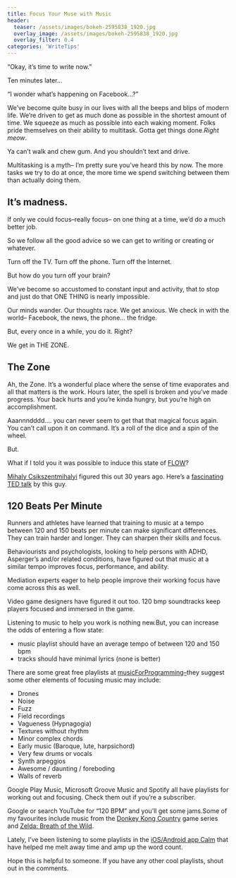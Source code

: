 ```yaml
---
title: Focus Your Muse with Music
header:
  teaser: /assets/images/bokeh-2595838_1920.jpg
  overlay_image: /assets/images/bokeh-2595838_1920.jpg
  overlay_filter: 0.4
categories: 'WriteTips'
---
```

“Okay, it’s time to write now.”

Ten minutes later…

“I wonder what’s happening on Facebook…?”

We’ve become quite busy in our lives with all the beeps and blips of modern life. We’re driven to get as much done as possible in the shortest amount of time. We squeeze as much as possible into each waking moment. Folks pride themselves on their ability to multitask. Gotta get things done.*Right meow*.

Ya can’t walk and chew gum. And you shouldn’t text and drive.

Multitasking is a myth– I’m pretty sure you’ve heard this by now. The more tasks we try to do at once, the more time we spend switching between them than actually doing them.

## It’s madness.

If only we could focus–really focus– on one thing at a time, we’d do a much better job.

So we follow all the good advice so we can get to writing or creating or whatever.

Turn off the TV. Turn off the phone. Turn off the Internet.

But how do you turn off your brain?

We’ve become so accustomed to constant input and activity, that to stop and just do that ONE THING is nearly impossible.

Our minds wander. Our thoughts race. We get anxious. We check in with the world– Facebook, the news, the phone… the fridge.

But, every once in a while, you do it. Right?

We get in THE ZONE.

## The Zone

Ah, the Zone. It’s a wonderful place where the sense of time evaporates and all that matters is the work. Hours later, the spell is broken and you’ve made progress. Your back hurts and you’re kinda hungry, but you’re high on accomplishment.

Aaannndddd…. you can never seem to get that that magical focus again. You can’t call upon it on command. It’s a roll of the dice and a spin of the wheel.

But.

What if I told you it was possible to induce this state of [FLOW](https://en.wikipedia.org/wiki/Flow_(psychology))?

[Mihaly Csikszentmihalyi](https://en.wikipedia.org/wiki/Mihaly_Csikszentmihalyi) figured this out 30 years ago. Here’s a [fascinating TED talk](https://www.ted.com/talks/mihaly_csikszentmihalyi_on_flow) by this guy.

## 120 Beats Per Minute

Runners and athletes have learned that training to music at a tempo between 120 and 150 beats per minute can make significant differences. They can train harder and longer. They can sharpen their skills and focus.

Behaviourists and psychologists, looking to help persons with ADHD, Asperger’s and/or related conditions, have figured out that music at a similar tempo improves focus, performance, and ability.

Mediation experts eager to help people improve their working focus have come across this as well.

Video game designers have figured it out too. 120 bmp soundtracks keep players focused and immersed in the game.

Listening to music to help you work is nothing new.But, you can increase the odds of entering a flow state:

* music playlist should have an average tempo of between 120 and 150 bpm
* tracks should have minimal lyrics (none is better)

There are some great free playlists at [musicForProgramming–](http://musicforprogramming.net/?about)they suggest some other elements of focusing music may include:

* Drones
* Noise
* Fuzz
* Field recordings
* Vagueness (Hypnagogia)
* Textures without rhythm
* Minor complex chords
* Early music (Baroque, lute, harpsichord)
* Very few drums or vocals
* Synth arpeggios
* Awesome / daunting / foreboding
* Walls of reverb

Google Play Music, Microsoft Groove Music and Spotify all have playlists for working out and focusing. Check them out if you’re a subscriber.

Google or search YouTube for “120 BPM” and you’ll get some jams.Some of my favourites include music from the [Donkey Kong Country](https://www.youtube.com/results?search_query=donkey+kong+country+music) game series and [Zelda: Breath of the Wild](https://www.youtube.com/results?search_query=zelda+breath+of+the+wild+music).

Lately, I’ve been listening to some playlists in the [iOS/Android app Calm](https://www.calm.com/) that have helped me melt away time and amp up the word count.

Hope this is helpful to someone. If you have any other cool playlists, shout out in the comments.
